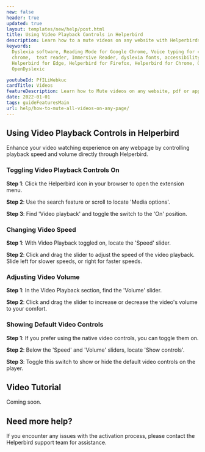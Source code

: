 ```yaml
---
new: false
header: true
updated: true
layout: templates/new/help/post.html
title: Using Video Playback Controls in Helperbird
description: Learn how to a mute videos on any website with Helperbirds browser extension.
keywords:
  Dyslexia software, Reading Mode for Google Chrome, Voice typing for chrome, Text to speech for
  chrome,  text reader, Immersive Reader, dyslexia fonts, accessibility software, dyslexia software,
  Helperbird for Edge, Helperbird for Firefox, Helperbird for Chrome, Opendyslexic for Chrome,
  OpenDyslexic

youtubeId: PfILiWebkuc
cardTitle: Videos
featureDescription: Learn how to Mute videos on any website, pdf or app.
date: 2022-01-01
tags: guideFeaturesMain
url: help/how-to-mute-all-videos-on-any-page/
---
```


## Using Video Playback Controls in Helperbird

Enhance your video watching experience on any webpage by controlling playback speed and volume directly through Helperbird.

### Toggling Video Playback Controls On

**Step 1**: Click the Helperbird icon in your browser to open the extension menu.

**Step 2**: Use the search feature or scroll to locate 'Media options'.

**Step 3**: Find 'Video playback' and toggle the switch to the 'On' position.

### Changing Video Speed

**Step 1**: With Video Playback toggled on, locate the 'Speed' slider.

**Step 2**: Click and drag the slider to adjust the speed of the video playback. Slide left for slower speeds, or right for faster speeds.

### Adjusting Video Volume

**Step 1**: In the Video Playback section, find the 'Volume' slider.

**Step 2**: Click and drag the slider to increase or decrease the video's volume to your comfort.

### Showing Default Video Controls

**Step 1**: If you prefer using the native video controls, you can toggle them on.

**Step 2**: Below the 'Speed' and 'Volume' sliders, locate 'Show controls'.

**Step 3**: Toggle this switch to show or hide the default video controls on the player.


## Video Tutorial

Coming soon.

## Need more help?

If you encounter any issues with the activation process, please contact the Helperbird support team for assistance.

